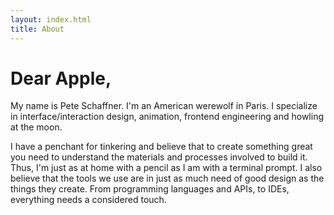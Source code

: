 ```yaml
---
layout: index.html
title: About
---
```


# Dear Apple,

My name is Pete Schaffner. I'm an American werewolf in Paris. I specialize in
interface/interaction design, animation, frontend engineering and howling at the
moon.

I have a penchant for tinkering and believe that to create something great you
need to understand the materials and processes involved to build it. Thus, I'm
just as at home with a pencil as I am with a terminal prompt. I also believe
that the tools we use are in just as much need of good design as the things
they create. From programming languages and APIs, to IDEs, everything needs a
considered touch.

